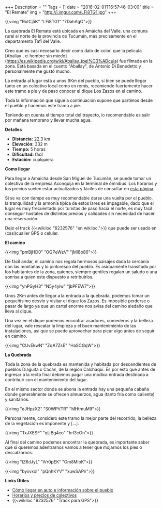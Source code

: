 +++
Description = ""
Tags = []
date = "2016-02-01T16:57:46-03:00"
title = "El Remate"
img = "http://i.imgur.com/LFi8TG1.jpg"
+++

{{<img "RotCj5K" "LFi8TG1" "7DahAgO">}}

La quebrada El Remate está ubicada en Amaicha del Valle, una comuna
rural al norte de la provincia de Tucumán, más precisamente en
el departamento Tafí del Valle.

<!--more-->

Creo que es casi necesario decir como dato de color, que la pelicula
[Aballay , el hombre sin miedo](https://es.wikipedia.org/wiki/Aballay_(pel%C3%ADcula) fue filmada en la zona.  Está basada en el cuento "Aballay", de Antonio Di Benedetto
y personalmente me gustó mucho.

La entrada al lugar está a unos 9Km del pueblo, si bien se puede llegar
tanto en un colectivo local como en remis, recomiendo fuertemente hacer
este tramo a pie y de paso conocer el dique Los Zazos en el camino.

Toda la información que sigue a continuación supone que partimos desde el pueblo y hacemos este tramo a pie.

Teniendo en cuenta el tiempo total del trayecto, lo recomendable es salir por
mañana temprano y llevar mucha agua.

**Detalles**

- **Distancia:** 22,3 km
- **Elevación:** 332 m
- **Tiempo:** 5 horas
- **Dificultad:** fácil
- **Estación:** cualquiera

**Como llegar**

Para llegar a Amaicha desde San Miguel de Tucumán, se puede tomar un
colectivo de la empresa Aconquija en la terminal de ómnibus. Los horarios
y los precios suelen estar actualizados y fáciles de consultar en
[esta página](http://transporteaconquija.com.ar/horarios/).

Si se va con tiempo es muy recomendable darse una vuelta por el pueblo,
la tranquilidad y la armonía típica de estos lares es impagable, dado que el lugar
es muy frecuentado por turistas de paso hacia el norte, es muy fácil conseguir
hostales de distintos precios y calidades sin necesidad de hacer una reservación.

Dejo el track {{<wikiloc "9232576" "en wikiloc.">}} que puede ser
usado en (casi)cualier GPS o celular.

**El camino**

{{<img "pmBjHD0" "OGPeWzV" "jMI8o89">}}

De fácil andar, el camino nos regala hermosos paisajes dada la cercanía
con las montañas y lo pintoresco del pueblo. Es asiduamente transitado
por los habitantes de la zona, quienes, siempre gentiles regalan un saludo
o una sonrisa a quien este dispuesto a retribuirlos.

{{<img "yhPGyH3" "N5y4yiw" "jbPFEW7">}}

Unos 2Km antes de llegar a la entrada a la quebrada, podemos tomar un pequeñisimo
desvío y visitar el dique los Zazos. Es imposible perderse o pasar de largo ya que
un cartel enorme nos avisa del camino aledaño que lleva al dique.

Una vez en el dique podemos encontrar asadores, comederos y la belleza del lugar, vale rescatar la limpieza y el buen mantenimiento de las instalaciones, así que
se puede aprovechar para picar algo antes de seguir en camino.

{{<img "CUvEkwN" "ZqA7ZsE" "HaSCGqW">}}


**La Quebrada**

Toda la zona de la quebrada es mantenida y habitada por descendientes
de pueblos Diaguita o Cacán, de la región Calchaquí. Es por esto que antes
de ingresar a la recta final debemos pagar una módica entrada destinada
a contribuir con el mantenimiento del lugar.

En el mismo sector donde se abona la entrada hay una pequeña cabaña donde generalmente se ofrecen almuerzos, agua (tanto fría como caliente) y sanitarios.

{{<img "eJHpzX2" "S0WPVTR" "MHtmuM9">}}

Personalmente, considero este tramo la mejor parte del recorrido, la belleza
de la vegetación es imponente y [...].

{{<img "TxJXESF" "qUBg4co" "hrI3cOn">}}

Al final del camino podemos encontrar la quebrada, es importante saber
que si queremos adentrarnos vamos a tener que mojarnos los pies o
descalzarnos.

{{<img "iZ6dJyL" "iVr0pEK" "Gm8MIoK">}}

{{<img "byxvxoI" "pQnhKYV" "xuwSAPn">}}


**Links Útiles**

- [Cómo llegar en auto e información sobre el pueblo](http://www.turismoruta40.com.ar/amaicha-del-valle.html)
- [Horarios y precios de colectivos](http://transporteaconquija.com.ar/horarios/)
- {{<wikiloc "9232576" "Track para GPS">}}